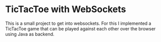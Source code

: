 # TicTacToe with WebSockets
This is a small project to get into websockets.
For this I implemented a TicTacToe game that can be played against each other over the browser using Java as backend.
